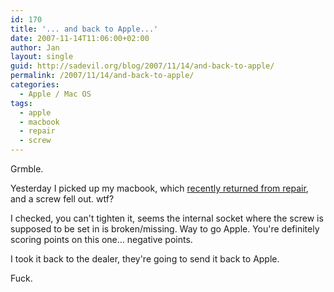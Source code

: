 ```yaml
---
id: 170
title: '... and back to Apple...'
date: 2007-11-14T11:06:00+02:00
author: Jan
layout: single
guid: http://sadevil.org/blog/2007/11/14/and-back-to-apple/
permalink: /2007/11/14/and-back-to-apple/
categories:
  - Apple / Mac OS
tags:
  - apple
  - macbook
  - repair
  - screw
---
```

Grmble.

Yesterday I picked up my macbook, which <a href="https://kcore.org/2007/11/09/my-mac-is-back/" target="_blank">recently returned from repair</a>, and a screw fell out. wtf?

I checked, you can't tighten it, seems the internal socket where the screw is supposed to be set in is broken/missing. Way to go Apple. You're definitely scoring points on this one... negative points.

I took it back to the dealer, they're going to send it back to Apple.

Fuck.